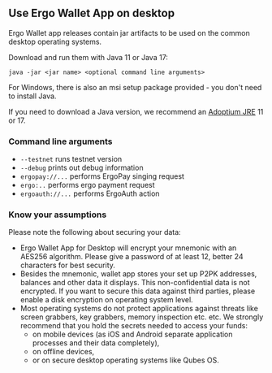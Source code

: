 ## Use Ergo Wallet App on desktop

Ergo Wallet app releases contain jar artifacts to be used on the common desktop operating systems.

Download and run them with Java 11 or Java 17:

`java -jar <jar name> <optional command line arguments>`

For Windows, there is also an msi setup package provided - you don't need to install Java.

If you need to download a Java version, we recommend an [Adoptium JRE](https://adoptium.net/de/temurin/releases) 11 or 17.

### Command line arguments
* `--testnet` runs testnet version
* `--debug` prints out debug information
* `ergopay://...` performs ErgoPay singing request
* `ergo:..` performs ergo payment request
* `ergoauth://...` performs ErgoAuth action


### Know your assumptions

Please note the following about securing your data:

* Ergo Wallet App for Desktop will encrypt your mnemonic with an AES256 algorithm. Please give a password of at least 12, better 24 characters for best security.
* Besides the mnemonic, wallet app stores your set up P2PK addresses, balances and other data it displays. This non-confidential data is not encrypted. If you want to secure this data against third parties, please enable a disk encryption on operating system level.
* Most operating systems do not protect applications against threats like screen grabbers, key grabbers, memory inspection etc. etc. 
We strongly recommend that you hold the secrets needed to access your funds:
  - on mobile devices (as iOS and Android separate application processes and their data completely), 
  - on offline devices, 
  - or on secure desktop operating systems like Qubes OS.
